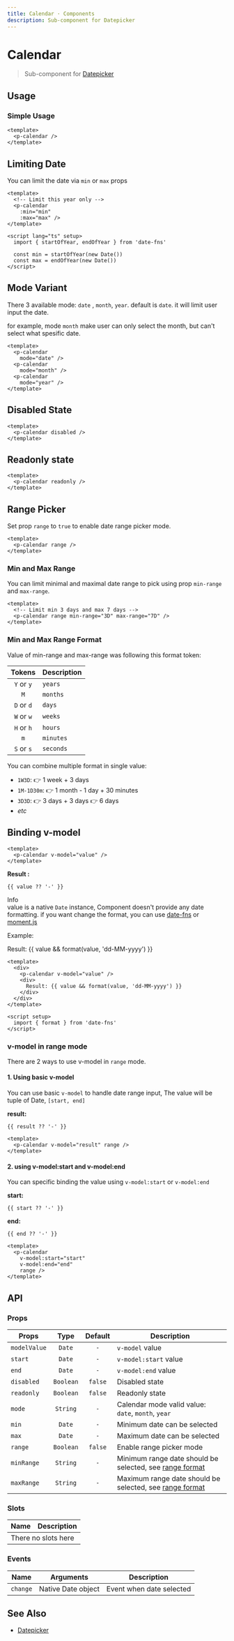 ```yaml
---
title: Calendar · Components
description: Sub-component for Datepicker
---
```


<script setup>
  import pCalendar from "./Calendar.vue"
  import Banner from "../banner/Banner.vue"
  import { ref } from 'vue'
  import { format, startOfYear, endOfYear, endOfMonth } from 'date-fns'

  const value = ref()

  const result = ref()
  const start  = ref()
  const end    = ref()

  const min = startOfYear(new Date())
  const max = endOfYear(new Date())

  const thisMonth = endOfMonth(new Date())
</script>

# Calendar

> Sub-component for [Datepicker](/components/datepicker/)

## Usage

### Simple Usage

<preview>
  <p-calendar />
</preview>

```vue
<template>
  <p-calendar />
</template>
```

## Limiting Date

You can limit the date via `min` or `max` props

<preview>
  <p-calendar
    :min="min"
    :max="max" />
</preview>

```vue
<template>
  <!-- Limit this year only -->
  <p-calendar
    :min="min"
    :max="max" />
</template>

<script lang="ts" setup>
  import { startOfYear, endOfYear } from 'date-fns'

  const min = startOfYear(new Date())
  const max = endOfYear(new Date())
</script>
```

## Mode Variant

There 3 available mode: `date` , `month`, `year`. default is `date`. it will limit user input the date.

for example, mode `month` make user can only select the month, but can't select what spesific date.

<preview class="flex-col items-center space-y-2">
  <p-calendar
    mode="date" />
  <p-calendar
    mode="month" />
  <p-calendar
    mode="year" />
</preview>

```vue
<template>
  <p-calendar
    mode="date" />
  <p-calendar
    mode="month" />
  <p-calendar
    mode="year" />
</template>
```

## Disabled State

<preview class="flex-col items-center space-y-2">
  <p-calendar disabled />
</preview>

```vue
<template>
  <p-calendar disabled />
</template>
```

## Readonly state

<preview>
  <p-calendar readonly />
</preview>

```vue
<template>
  <p-calendar readonly />
</template>
```

## Range Picker

Set prop `range` to `true` to enable date range picker mode.

<preview>
  <p-calendar range />
</preview>

```vue
<template>
  <p-calendar range />
</template>
```

### Min and Max Range

You can limit minimal and maximal date range to pick using prop `min-range` and `max-range`.

<preview>
  <p-calendar range min-range="3D" max-range="7D" />
</preview>

```vue
<template>
  <!-- Limit min 3 days and max 7 days -->
  <p-calendar range min-range="3D" max-range="7D" />
</template>
```

### Min and Max Range Format

Value of min-range and max-range was following this format token:

|   Tokens   | Description |
|:----------:|-------------|
| `Y` or `y` | `years`     |
|    `M`     | `months`    |
| `D` or `d` | `days`      |
| `W` or `w` | `weeks`     |
| `H` or `h` | `hours`     |
|    `m`     | `minutes`   |
| `S` or `s` | `seconds`   |

You can combine multiple format in single value:

- `1W3D`: 👉 1 week + 3 days
- `1M-1D30m`: 👉 1 month - 1 day + 30 minutes
- `3D3D`: 👉 3 days + 3 days 👉 6 days
- *etc*


## Binding v-model

<preview>
  <p-calendar v-model="value" />
</preview>

```vue
<template>
  <p-calendar v-model="value" />
</template>
```

**Result :**

<pre class="max-w-full truncate"><code>{{ value ?? '-' }}</code></pre>

<Banner class="mt-4">
  <div class="font-semibold">
    Info
  </div>
  <div class="text-sm">
    value is a native <code>Date</code> instance, Component doesn't provide any date formatting. if you want change the format, you can use <a href="https://date-fns.org/">date-fns</a> or <a href="https://momentjs.com/">moment.js</a>
  </div>
</Banner>

Example:

<preview>
  <div>
    <p-calendar v-model="value" />
    <div class="mt-4">
      Result: {{ value && format(value, 'dd-MM-yyyy') }}
    </div>
  </div>
</preview>

```vue
<template>
  <div>
    <p-calendar v-model="value" />
    <div>
      Result: {{ value && format(value, 'dd-MM-yyyy') }}
    </div>
  </div>
</template>

<script setup>
  import { format } from 'date-fns'
</script>
```

### v-model in range mode

There are 2 ways to use v-model in `range` mode.

#### 1. Using basic v-model

You can use basic `v-model` to handle date range input, The value will be tuple of Date, `[start, end]`

<preview class="flex-col">
  <p-calendar v-model="result" range />
</preview>

**result:**

<pre class="truncate"><code>{{ result ?? '-' }}</code></pre>

```vue
<template>
  <p-calendar v-model="result" range />
</template>
```

#### 2. using v-model:start and v-model:end

You can specific binding the value using `v-model:start` or `v-model:end`

<preview class="flex-col">
  <p-calendar
    v-model:start="start"
    v-model:end="end"
    range />
</preview>

**start:**

<pre class="truncate"><code>{{ start ?? '-' }}</code></pre>

**end:**

<pre class="truncate"><code>{{ end ?? '-' }}</code></pre>

```vue
<template>
  <p-calendar
    v-model:start="start"
    v-model:end="end"
    range />
</template>
```

## API

### Props

| Props        |   Type    | Default | Description                                                                          |
|--------------|:---------:|:-------:|--------------------------------------------------------------------------------------|
| `modelValue` |  `Date`   |   `-`   | `v-model` value                                                                      |
| `start`      |  `Date`   |   `-`   | `v-model:start` value                                                                |
| `end`        |  `Date`   |   `-`   | `v-model:end` value                                                                  |
| `disabled`   | `Boolean` | `false` | Disabled state                                                                       |
| `readonly`   | `Boolean` | `false` | Readonly state                                                                       |
| `mode`       | `String`  |   `-`   | Calendar mode valid value: `date`, `month`, `year`                                   |
| `min`        |  `Date`   |   `-`   | Minimum date can be selected                                                         |
| `max`        |  `Date`   |   `-`   | Maximum date can be selected                                                         |
| `range`      | `Boolean` | `false` | Enable range picker mode                                                             |
| `minRange`   | `String`  |   `-`   | Minimum range date should be selected, see [range format](#min-and-max-range-format) |
| `maxRange`   | `String`  |   `-`   | Maximum range date should be selected, see [range format](#min-and-max-range-format) |

### Slots

<table>
  <thead>
    <tr>
      <th>Name</th>
      <th>Description</th>
    </tr>
  </thead>
  <tbody>
    <tr>
      <td colspan="2" class="text-center">There no slots here</td>
    </tr>
  </tbody>
</table>

### Events

| Name     | Arguments          | Description              |
|----------|--------------------|--------------------------|
| `change` | Native Date object | Event when date selected |

## See Also

- [Datepicker](/components/datepicker/)
